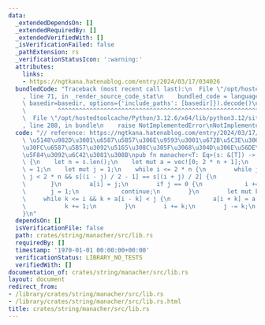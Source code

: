 ```yaml
---
data:
  _extendedDependsOn: []
  _extendedRequiredBy: []
  _extendedVerifiedWith: []
  _isVerificationFailed: false
  _pathExtension: rs
  _verificationStatusIcon: ':warning:'
  attributes:
    links:
    - https://ngtkana.hatenablog.com/entry/2024/03/17/034026
  bundledCode: "Traceback (most recent call last):\n  File \"/opt/hostedtoolcache/Python/3.12.6/x64/lib/python3.12/site-packages/onlinejudge_verify/documentation/build.py\"\
    , line 71, in _render_source_code_stat\n    bundled_code = language.bundle(stat.path,\
    \ basedir=basedir, options={'include_paths': [basedir]}).decode()\n          \
    \         ^^^^^^^^^^^^^^^^^^^^^^^^^^^^^^^^^^^^^^^^^^^^^^^^^^^^^^^^^^^^^^^^^^^^^^^^^^^^^^^^^\n\
    \  File \"/opt/hostedtoolcache/Python/3.12.6/x64/lib/python3.12/site-packages/onlinejudge_verify/languages/rust.py\"\
    , line 288, in bundle\n    raise NotImplementedError\nNotImplementedError\n"
  code: "// reference: https://ngtkana.hatenablog.com/entry/2024/03/17/034026\n///\
    \ \u5148\u982D\u3001\u6587\u5B57\u306E\u9593\u3001\u672B\u5C3E\u306B\u30C0\u30DF\
    \u30FC\u6587\u5B57\u3092\u5165\u308C\u305F\u3068\u304D\u306E\u56DE\u6587\u534A\
    \u5F84\u3092\u6C42\u3081\u308B\npub fn manacher<T: Eq>(s: &[T]) -> Vec<usize>\
    \ {\n    let n = s.len();\n    let mut a = vec![0; 2 * n + 1];\n    let mut i\
    \ = 1;\n    let mut j = 1;\n    while i <= 2 * n {\n        while j < i && i +\
    \ j < 2 * n && s[(i - j) / 2 - 1] == s[(i + j) / 2] {\n            j += 2;\n \
    \       }\n        a[i] = j;\n        if j == 0 {\n            i += 1;\n     \
    \       j = 1;\n            continue;\n        }\n        let mut k = 1;\n   \
    \     while k <= i && k + a[i - k] < j {\n            a[i + k] = a[i - k];\n \
    \           k += 1;\n        }\n        i += k;\n        j -= k;\n    }\n    a\n\
    }\n"
  dependsOn: []
  isVerificationFile: false
  path: crates/string/manacher/src/lib.rs
  requiredBy: []
  timestamp: '1970-01-01 00:00:00+00:00'
  verificationStatus: LIBRARY_NO_TESTS
  verifiedWith: []
documentation_of: crates/string/manacher/src/lib.rs
layout: document
redirect_from:
- /library/crates/string/manacher/src/lib.rs
- /library/crates/string/manacher/src/lib.rs.html
title: crates/string/manacher/src/lib.rs
---
```

